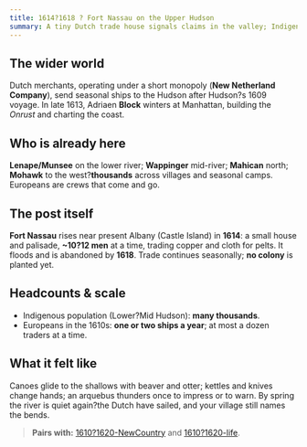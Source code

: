 ```yaml
---
title: 1614?1618 ? Fort Nassau on the Upper Hudson
summary: A tiny Dutch trade house signals claims in the valley; Indigenous nations still set the terms.
---
```


## The wider world
Dutch merchants, operating under a short monopoly (**New Netherland Company**), send seasonal ships to the Hudson after Hudson?s 1609 voyage. In late 1613, Adriaen **Block** winters at Manhattan, building the *Onrust* and charting the coast.

## Who is already here
**Lenape/Munsee** on the lower river; **Wappinger** mid-river; **Mahican** north; **Mohawk** to the west?**thousands** across villages and seasonal camps. Europeans are crews that come and go.

## The post itself
**Fort Nassau** rises near present Albany (Castle Island) in **1614**: a small house and palisade, **~10?12 men** at a time, trading copper and cloth for pelts. It floods and is abandoned by **1618**. Trade continues seasonally; **no colony** is planted yet.

## Headcounts & scale
- Indigenous population (Lower?Mid Hudson): **many thousands**.  
- Europeans in the 1610s: **one or two ships a year**; at most a dozen traders at a time.

## What it felt like
Canoes glide to the shallows with beaver and otter; kettles and knives change hands; an arquebus thunders once to impress or to warn. By spring the river is quiet again?the Dutch have sailed, and your village still names the bends.

> **Pairs with:** [1610?1620-NewCountry](./1610-1620-NewCountry.md) and [1610?1620-life](./1610-1620-life.md).
